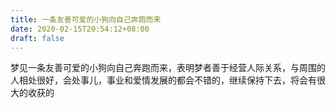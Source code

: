 ```yaml
---
title: 一条友善可爱的小狗向自己奔跑而来
date: 2020-02-15T20:54:12+08:00
draft: false
---
```


梦见一条友善可爱的小狗向自己奔跑而来，表明梦者善于经营人际关系，与周围的人相处很好，会处事儿，事业和爱情发展的都会不错的，继续保持下去，将会有很大的收获的